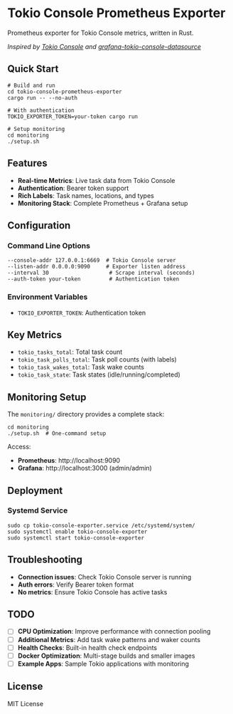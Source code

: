 # Tokio Console Prometheus Exporter

Prometheus exporter for Tokio Console metrics, written in Rust.

*Inspired by [Tokio Console](https://github.com/tokio-rs/console) and [grafana-tokio-console-datasource](https://github.com/sd2k/grafana-tokio-console-datasource)*

## Quick Start

```
# Build and run
cd tokio-console-prometheus-exporter
cargo run -- --no-auth

# With authentication
TOKIO_EXPORTER_TOKEN=your-token cargo run

# Setup monitoring
cd monitoring
./setup.sh
```

## Features

- **Real-time Metrics**: Live task data from Tokio Console
- **Authentication**: Bearer token support
- **Rich Labels**: Task names, locations, and types
- **Monitoring Stack**: Complete Prometheus + Grafana setup

## Configuration

### Command Line Options
```
--console-addr 127.0.0.1:6669  # Tokio Console server
--listen-addr 0.0.0.0:9090     # Exporter listen address
--interval 30                   # Scrape interval (seconds)
--auth-token your-token         # Authentication token
```

### Environment Variables
- `TOKIO_EXPORTER_TOKEN`: Authentication token

## Key Metrics

- `tokio_tasks_total`: Total task count
- `tokio_task_polls_total`: Task poll counts (with labels)
- `tokio_task_wakes_total`: Task wake counts
- `tokio_task_state`: Task states (idle/running/completed)

## Monitoring Setup

The `monitoring/` directory provides a complete stack:

```
cd monitoring
./setup.sh  # One-command setup
```

Access:
- **Prometheus**: http://localhost:9090
- **Grafana**: http://localhost:3000 (admin/admin)

## Deployment

### Systemd Service
```
sudo cp tokio-console-exporter.service /etc/systemd/system/
sudo systemctl enable tokio-console-exporter
sudo systemctl start tokio-console-exporter
```

## Troubleshooting

- **Connection issues**: Check Tokio Console server is running
- **Auth errors**: Verify Bearer token format
- **No metrics**: Ensure Tokio Console has active tasks

## TODO

- [ ] **CPU Optimization**: Improve performance with connection pooling
- [ ] **Additional Metrics**: Add task wake patterns and waker counts
- [ ] **Health Checks**: Built-in health check endpoints
- [ ] **Docker Optimization**: Multi-stage builds and smaller images
- [ ] **Example Apps**: Sample Tokio applications with monitoring

## License

MIT License
